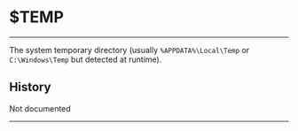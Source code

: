# $TEMP

---

The system temporary directory (usually `%APPDATA%\Local\Temp` or `C:\Windows\Temp` but detected at runtime).

## History

Not documented

---